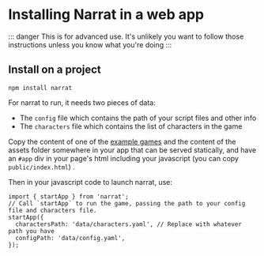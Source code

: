 # Installing Narrat in a web app

::: danger
This is for advanced use. It's unlikely you want to follow those instructions unless you know what you're doing
:::

## Install on a project

`npm install narrat`

For narrat to run, it needs two pieces of data:

- The `config` file which contains the path of your script files and other info
- The `characters` file which contains the list of characters in the game

Copy the content of one of the [example games](https://github.com/liana-p/narrat-engine/tree/main/packages/narrat/examples/) and the content of the assets folder somewhere in your app that can be served statically, and have an `#app` div in your page's html including your javascript \(you can copy `public/index.html`\) .

Then in your javascript code to launch narrat, use:

```
import { startApp } from 'narrat';
// Call `startApp` to run the game, passing the path to your config file and characters file.
startApp({
  charactersPath: 'data/characters.yaml', // Replace with whatever path you have
  configPath: 'data/config.yaml',
});
```
